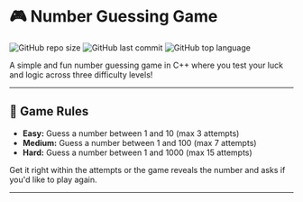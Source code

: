 # 🎮 Number Guessing Game

![GitHub repo size](https://img.shields.io/github/repo-size/Bassel-Ezzat/NumGuesser)
![GitHub last commit](https://img.shields.io/github/last-commit/Bassel-Ezzat/NumGuesser)
![GitHub top language](https://img.shields.io/github/languages/top/Bassel-Ezzat/NumGuesser)

A simple and fun number guessing game in C++ where you test your luck and logic across three difficulty levels!

---

## 🧠 Game Rules

- **Easy:** Guess a number between 1 and 10 (max 3 attempts)  
- **Medium:** Guess a number between 1 and 100 (max 7 attempts)  
- **Hard:** Guess a number between 1 and 1000 (max 15 attempts)  

Get it right within the attempts or the game reveals the number and asks if you'd like to play again.

---


